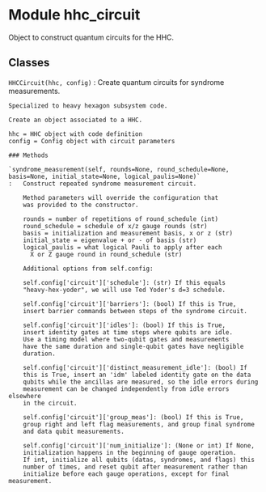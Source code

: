 Module hhc_circuit
==================
Object to construct quantum circuits for the HHC.

Classes
-------

`HHCCircuit(hhc, config)`
:   Create quantum circuits for syndrome measurements.
    
    Specialized to heavy hexagon subsystem code.
    
    Create an object associated to a HHC.
    
    hhc = HHC object with code definition
    config = Config object with circuit parameters

    ### Methods

    `syndrome_measurement(self, rounds=None, round_schedule=None, basis=None, initial_state=None, logical_paulis=None)`
    :   Construct repeated syndrome measurement circuit.
        
        Method parameters will override the configuration that
        was provided to the constructor.
        
        rounds = number of repetitions of round_schedule (int)
        round_schedule = schedule of x/z gauge rounds (str)
        basis = initialization and measurement basis, x or z (str)
        initial_state = eigenvalue + or - of basis (str)
        logical_paulis = what logical Pauli to apply after each
          X or Z gauge round in round_schedule (str)
        
        Additional options from self.config:
        
        self.config['circuit']['schedule']: (str) If this equals
        "heavy-hex-yoder", we will use Ted Yoder's d=3 schedule.
        
        self.config['circuit']['barriers']: (bool) If this is True,
        insert barrier commands between steps of the syndrome circuit.
        
        self.config['circuit']['idles']: (bool) If this is True,
        insert identity gates at time steps where qubits are idle.
        Use a timing model where two-qubit gates and measurements
        have the same duration and single-qubit gates have negligible
        duration.
        
        self.config['circuit']['distinct_measurement_idle']: (bool) If
        this is True, insert an 'idm' labeled identity gate on the data
        qubits while the ancillas are measured, so the idle errors during
        measurement can be changed independently from idle errors elsewhere
        in the circuit.
        
        self.config['circuit']['group_meas']: (bool) If this is True,
        group right and left flag measurements, and group final syndrome
        and data qubit measurements.
        
        self.config['circuit']['num_initialize']: (None or int) If None,
        initialization happens in the beginning of gauge operation.
        If int, initialize all qubits (datas, syndromes, and flags) this
        number of times, and reset qubit after measurement rather than
        initialize before each gauge operations, except for final measurement.